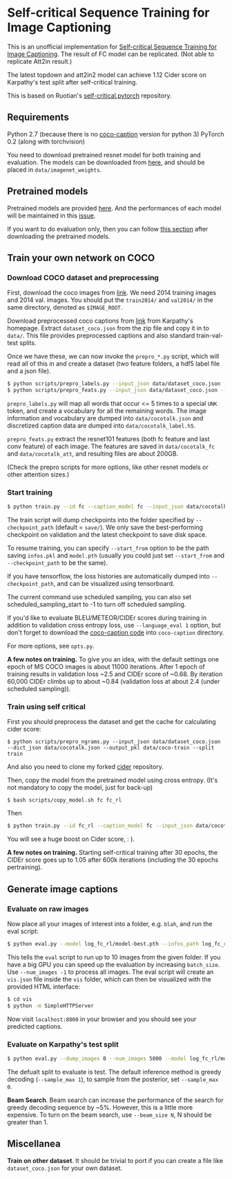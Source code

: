 # Self-critical Sequence Training for Image Captioning

This is an unofficial implementation for [Self-critical Sequence Training for Image Captioning](https://arxiv.org/abs/1612.00563). The result of FC model can be replicated. (Not able to replicate Att2in result.)

The latest topdown and att2in2 model can achieve 1.12 Cider score on Karpathy's test split after self-critical training.

This is based on Ruotian's [self-critical.pytorch](https://github.com/ruotianluo/self-critical.pytorch) repository.

## Requirements
Python 2.7 (because there is no [coco-caption](https://github.com/tylin/coco-caption) version for python 3)
PyTorch 0.2 (along with torchvision)

You need to download pretrained resnet model for both training and evaluation. The models can be downloaded from [here](https://drive.google.com/open?id=0B7fNdx_jAqhtbVYzOURMdDNHSGM), and should be placed in `data/imagenet_weights`.

## Pretrained models
Pretrained models are provided [here](https://drive.google.com/open?id=0B7fNdx_jAqhtdE1JRXpmeGJudTg). And the performances of each model will be maintained in this [issue](https://github.com/ruotianluo/neuraltalk2.pytorch/issues/10).

If you want to do evaluation only, then you can follow [this section](#generate-image-captions) after downloading the pretrained models.

## Train your own network on COCO

### Download COCO dataset and preprocessing

First, download the coco images from [link](http://mscoco.org/dataset/#download). We need 2014 training images and 2014 val. images. You should put the `train2014/` and `val2014/` in the same directory, denoted as `$IMAGE_ROOT`.

Download preprocessed coco captions from [link](http://cs.stanford.edu/people/karpathy/deepimagesent/caption_datasets.zip) from Karpathy's homepage. Extract `dataset_coco.json` from the zip file and copy it in to `data/`. This file provides preprocessed captions and also standard train-val-test splits.

Once we have these, we can now invoke the `prepro_*.py` script, which will read all of this in and create a dataset (two feature folders, a hdf5 label file and a json file).

```bash
$ python scripts/prepro_labels.py --input_json data/dataset_coco.json --output_json data/cocotalk.json --output_h5 data/cocotalk
$ python scripts/prepro_feats.py --input_json data/dataset_coco.json --output_dir data/cocotalk --images_root $IMAGE_ROOT
```

`prepro_labels.py` will map all words that occur <= 5 times to a special `UNK` token, and create a vocabulary for all the remaining words. The image information and vocabulary are dumped into `data/cocotalk.json` and discretized caption data are dumped into `data/cocotalk_label.h5`.

`prepro_feats.py` extract the resnet101 features (both fc feature and last conv feature) of each image. The features are saved in `data/cocotalk_fc` and `data/cocotalk_att`, and resulting files are about 200GB.

(Check the prepro scripts for more options, like other resnet models or other attention sizes.)


### Start training

```bash
$ python train.py --id fc --caption_model fc --input_json data/cocotalk.json --input_fc_dir data/cocotalk_fc --input_att_dir data/cocotalk_att --input_label_h5 data/cocotalk_label.h5 --batch_size 10 --learning_rate 1e-3 --learning_rate_decay_start 0 --scheduled_sampling_start 0 --checkpoint_path log_fc --save_checkpoint_every 2000 --val_images_use 1000 --max_epochs 300 --caption_model topdown --seq_per_img 1
```

The train script will dump checkpoints into the folder specified by `--checkpoint_path` (default = `save/`). We only save the best-performing checkpoint on validation and the latest checkpoint to save disk space.

To resume training, you can specify `--start_from` option to be the path saving `infos.pkl` and `model.pth` (usually you could just set `--start_from` and `--checkpoint_path` to be the same).

If you have tensorflow, the loss histories are automatically dumped into `--checkpoint_path`, and can be visualized using tensorboard.

The current command use scheduled sampling, you can also set scheduled_sampling_start to -1 to turn off scheduled sampling.

If you'd like to evaluate BLEU/METEOR/CIDEr scores during training in addition to validation cross entropy loss, use `--language_eval 1` option, but don't forget to download the [coco-caption code](https://github.com/tylin/coco-caption) into `coco-caption` directory.

For more options, see `opts.py`. 

**A few notes on training.** To give you an idea, with the default settings one epoch of MS COCO images is about 11000 iterations. After 1 epoch of training results in validation loss ~2.5 and CIDEr score of ~0.68. By iteration 60,000 CIDEr climbs up to about ~0.84 (validation loss at about 2.4 (under scheduled sampling)).

### Train using self critical

First you should preprocess the dataset and get the cache for calculating cider score:
```
$ python scripts/prepro_ngrams.py --input_json data/dataset_coco.json --dict_json data/cocotalk.json --output_pkl data/coco-train --split train
```

And also you need to clone my forked [cider](https://github.com/ruotianluo/cider) repository.

Then, copy the model from the pretrained model using cross entropy. (It's not mandatory to copy the model, just for back-up)
```
$ bash scripts/copy_model.sh fc fc_rl
```

Then
```bash
$ python train.py --id fc_rl --caption_model fc --input_json data/cocotalk.json --input_fc_dir data/cocotalk_fc --input_att_dir data/cocotalk_att --input_label_h5 data/cocotalk_label.h5 --batch_size 10 --learning_rate 1e-3 --start_from log_fc_rl --checkpoint_path log_fc_rl --save_checkpoint_every 6000 --language_eval 1 --val_images_use 5000 --self_critical_after 30
```

You will see a huge boost on Cider score, : ).

**A few notes on training.** Starting self-critical training after 30 epochs, the CIDEr score goes up to 1.05 after 600k iterations (including the 30 epochs pertraining).

## Generate image captions

### Evaluate on raw images
Now place all your images of interest into a folder, e.g. `blah`, and run
the eval script:

```bash
$ python eval.py --model log_fc_rl/model-best.pth --infos_path log_fc_rl/infos_fc_rl-best.pkl --image_folder image/test2014 --num_images 10
```

This tells the `eval` script to run up to 10 images from the given folder. If you have a big GPU you can speed up the evaluation by increasing `batch_size`. Use `--num_images -1` to process all images. The eval script will create an `vis.json` file inside the `vis` folder, which can then be visualized with the provided HTML interface:

```bash
$ cd vis
$ python -m SimpleHTTPServer
```

Now visit `localhost:8000` in your browser and you should see your predicted captions.

### Evaluate on Karpathy's test split

```bash
$ python eval.py --dump_images 0 --num_images 5000 --model log_fc_rl/model-best.pth --infos_path log_fc_rl/infos_fc_rl-best.pkl --language_eval 1 
```

The defualt split to evaluate is test. The default inference method is greedy decoding (`--sample_max 1`), to sample from the posterior, set `--sample_max 0`.

**Beam Search**. Beam search can increase the performance of the search for greedy decoding sequence by ~5%. However, this is a little more expensive. To turn on the beam search, use `--beam_size N`, N should be greater than 1.

## Miscellanea

**Train on other dataset**. It should be trivial to port if you can create a file like `dataset_coco.json` for your own dataset.

